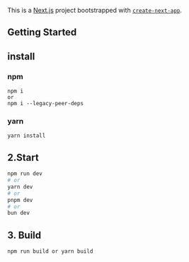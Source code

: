 This is a [Next.js](https://nextjs.org/) project bootstrapped with [`create-next-app`](https://github.com/vercel/next.js/tree/canary/packages/create-next-app).

## Getting Started

## install

### npm

```
npm i
or
npm i --legacy-peer-deps
```

### yarn

```
yarn install
```

## 2.Start

```bash
npm run dev
# or
yarn dev
# or
pnpm dev
# or
bun dev
```

## 3. Build

```sh
npm run build or yarn build
```

